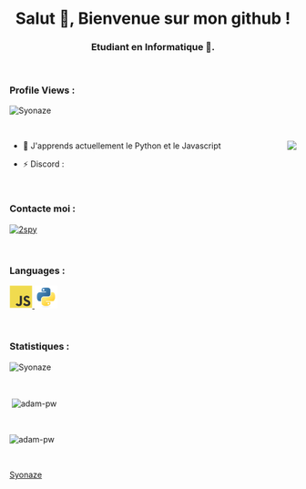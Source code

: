 <h1 align="center">Salut 👋, Bienvenue sur mon github !</h1>
<h3 align="center">Etudiant en Informatique 🌟.</h3>


<br>

<p align="right"> <h3>Profile Views :</h3> <img src="https://komarev.com/ghpvc/?username=Syonaze&label=Profile%20views&color=0e75b6&style=flat"
    alt="Syonaze"/> 
  </p>

<br>

<p><img align="right" src="https://media.giphy.com/media/z5iCvo1oCbqt7ukMQs/giphy.gif" /></p>


- 🌱 J'apprends actuellement le Python et le Javascript

- ⚡ Discord : 

<br>

<h3 align="left">Contacte moi :</h3>
<p align="left">
  <a href="https://instagram.com/anto.0824"target="blank"><img align="center"
      src="https://raw.githubusercontent.com/rahuldkjain/github-profile-readme-generator/master/src/images/icons/Social/instagram.svg"
      alt="2spy" height="30" width="40" /></a>
</p>

<br>


<h3 align="left">Languages :</h3>
<p align="left"> <a href="https://developer.mozilla.org/en-US/docs/Web/JavaScript" target="_blank" rel="noreferrer"> <img src="https://raw.githubusercontent.com/devicons/devicon/master/icons/javascript/javascript-original.svg" alt="javascript" width="40" height="40"/> </a> <a href="https://www.python.org" target="_blank" rel="noreferrer"> <img src="https://raw.githubusercontent.com/devicons/devicon/master/icons/python/python-original.svg" alt="python" width="40" height="40"/> </a> </p>

<br>

<h3>Statistiques :</h3>
<p><img align="center"
    src="https://github-readme-stats.vercel.app/api/top-langs?username=Syonaze&show_icons=true&locale=en&bg_color=0d1117&text_color=ffffff&layout=compact"
    alt="Syonaze" 
    bg_color=#808080/></p>

<br>

<p>&nbsp;<img align="center" src="https://github-readme-stats.vercel.app/api?username=Syonaze&show_icons=true&locale=en&bg_color=0d1117&text_color=ffffff&repo=convoychat"
    alt="adam-pw" /></p>

<br>

<p><img align="center" src="https://github-readme-streak-stats.herokuapp.com/?user=Syonaze&theme=dark&background=0d1117&date_format=M%20j%5B%2C%20Y%5D" alt="adam-pw" /></p>
      
<p align="left"> <a href="https://twitter.com/" target="blank"><img
      src="https://img.shields.io/twitter/follow/?logo=twitter&style=for-the-badge" alt="" /></a> </p>

[Syonaze](https://github.com/2spy)

